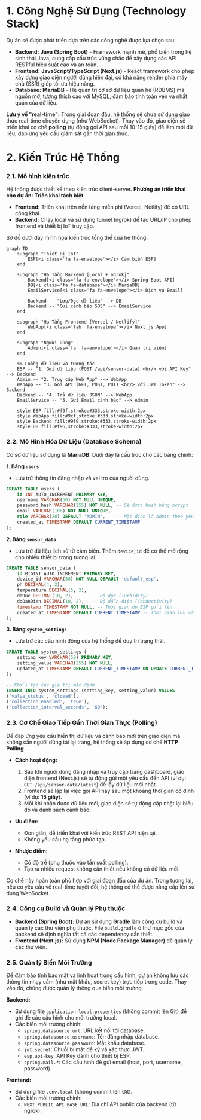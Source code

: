 # 1. Công Nghệ Sử Dụng (Technology Stack)

Dự án sẽ được phát triển dựa trên các công nghệ được lựa chọn sau:

-   **Backend:** **Java (Spring Boot)** - Framework mạnh mẽ, phổ biến trong hệ sinh thái Java, cung cấp cấu trúc vững chắc để xây dựng các API RESTful hiệu suất cao và an toàn.
-   **Frontend:** **JavaScript/TypeScript (Next.js)** - React framework cho phép xây dựng giao diện người dùng hiện đại, có khả năng render phía máy chủ (SSR) giúp tối ưu hiệu năng.
-   **Database:** **MariaDB** - Hệ quản trị cơ sở dữ liệu quan hệ (RDBMS) mã nguồn mở, tương thích cao với MySQL, đảm bảo tính toàn vẹn và nhất quán của dữ liệu.

**Lưu ý về "real-time":** Trong giai đoạn đầu, hệ thống sẽ chưa sử dụng giao thức real-time chuyên dụng (như WebSocket). Thay vào đó, giao diện sẽ triển khai cơ chế **polling** (tự động gọi API sau mỗi 10-15 giây) để làm mới dữ liệu, đáp ứng yêu cầu giám sát gần thời gian thực.

# 2. Kiến Trúc Hệ Thống

### 2.1. Mô hình kiến trúc

Hệ thống được thiết kế theo kiến trúc client-server.
**Phương án triển khai cho dự án:** **Triển khai tách biệt**

- **Frontend:** Triển khai trên nền tảng miễn phí (Vercel, Netlify) để có URL công khai.
- **Backend:** Chạy local và sử dụng tunnel (ngrok) để tạo URL/IP cho phép frontend và thiết bị IoT truy cập.

Sơ đồ dưới đây minh họa kiến trúc tổng thể của hệ thống:

```mermaid
graph TD
    subgraph "Thiết Bị IoT"
        ESP[<i class='fa fa-envelope'></i> Cảm biến ESP]
    end

    subgraph "Hạ Tầng Backend [Local + ngrok]"
        Backend[<i class='fa fa-envelope'></i> Spring Boot API]
        DB[<i class='fa fa-database'></i> MariaDB]
        EmailService[<i class='fa fa-envelope'></i> Dịch vụ Email]
        
        Backend -- "Lưu/Đọc dữ liệu" --> DB
        Backend -- "Gửi cảnh báo SOS" --> EmailService
    end

    subgraph "Hạ Tầng Frontend [Vercel / Netlify]"
        WebApp[<i class='fab  fa-envelope'></i> Next.js App]
    end

    subgraph "Người Dùng"
        Admin[<i class='fa  fa-envelope'></i> Quản trị viên]
    end

    %% Luồng dữ liệu và tương tác
    ESP -- "1. Gửi dữ liệu (POST /api/sensor-data) <br/> với API Key" --> Backend
    Admin -- "2. Truy cập Web App" --> WebApp
    WebApp -- "3. Gọi API (GET, POST, PUT) <br/> với JWT Token" --> Backend
    Backend -- "4. Trả dữ liệu JSON" --> WebApp
    EmailService -- "5. Gửi Email cảnh báo" --> Admin

    style ESP fill:#f9f,stroke:#333,stroke-width:2px
    style WebApp fill:#9cf,stroke:#333,stroke-width:2px
    style Backend fill:#9f9,stroke:#333,stroke-width:2px
    style DB fill:#f96,stroke:#333,stroke-width:2px
```

### 2.2. Mô Hình Hóa Dữ Liệu (Database Schema)

Cơ sở dữ liệu sử dụng là **MariaDB**. Dưới đây là cấu trúc cho các bảng chính:

**1. Bảng `users`**
-   Lưu trữ thông tin đăng nhập và vai trò của người dùng.

```sql
CREATE TABLE users (
    id INT AUTO_INCREMENT PRIMARY KEY,
    username VARCHAR(50) NOT NULL UNIQUE,
    password_hash VARCHAR(255) NOT NULL, -- Sẽ được hash bằng bcrypt
    email VARCHAR(100) NOT NULL UNIQUE,
    role VARCHAR(20) DEFAULT 'ADMIN',    -- Mặc định là Admin theo yêu cầu
    created_at TIMESTAMP DEFAULT CURRENT_TIMESTAMP
);
```

**2. Bảng `sensor_data`**
-   Lưu trữ dữ liệu lịch sử từ cảm biến. Thêm `device_id` để có thể mở rộng cho nhiều thiết bị trong tương lai.

```sql
CREATE TABLE sensor_data (
    id BIGINT AUTO_INCREMENT PRIMARY KEY,
    device_id VARCHAR(50) NOT NULL DEFAULT 'default_esp',
    ph DECIMAL(4, 2),
    temperature DECIMAL(5, 2),
    doDuc DECIMAL(10, 2),       -- Độ đục (Turbidity)
    doDanDien DECIMAL(10, 2),   -- Độ dẫn điện (Conductivity)
    timestamp TIMESTAMP NOT NULL, -- Thời gian do ESP gửi lên
    created_at TIMESTAMP DEFAULT CURRENT_TIMESTAMP -- Thời gian lưu vào DB
);
```

**3. Bảng `system_settings`**
-   Lưu trữ các cấu hình động của hệ thống để duy trì trạng thái.

```sql
CREATE TABLE system_settings (
    setting_key VARCHAR(50) PRIMARY KEY,
    setting_value VARCHAR(255) NOT NULL,
    updated_at TIMESTAMP DEFAULT CURRENT_TIMESTAMP ON UPDATE CURRENT_TIMESTAMP
);

-- Khởi tạo các giá trị mặc định
INSERT INTO system_settings (setting_key, setting_value) VALUES
('valve_status', 'closed'),
('collection_enabled', 'true'),
('collection_interval_seconds', '60');
```

### 2.3. Cơ Chế Giao Tiếp Gần Thời Gian Thực (Polling)

Để đáp ứng yêu cầu hiển thị dữ liệu và cảnh báo mới trên giao diện mà không cần người dùng tải lại trang, hệ thống sẽ áp dụng cơ chế **HTTP Polling**.

*   **Cách hoạt động:**
    1.  Sau khi người dùng đăng nhập và truy cập trang dashboard, giao diện frontend (Next.js) sẽ tự động gửi một yêu cầu đến API (ví dụ: `GET /api/sensor-data/latest`) để lấy dữ liệu mới nhất.
    2.  Frontend sẽ lặp lại việc gọi API này sau một khoảng thời gian cố định (ví dụ: **15 giây**).
    3.  Mỗi khi nhận được dữ liệu mới, giao diện sẽ tự động cập nhật lại biểu đồ và danh sách cảnh báo.

*   **Ưu điểm:**
    *   Đơn giản, dễ triển khai với kiến trúc REST API hiện tại.
    *   Không yêu cầu hạ tầng phức tạp.

*   **Nhược điểm:**
    *   Có độ trễ (phụ thuộc vào tần suất polling).
    *   Tạo ra nhiều request không cần thiết nếu không có dữ liệu mới.

Cơ chế này hoàn toàn phù hợp với giai đoạn đầu của dự án. Trong tương lai, nếu có yêu cầu về real-time tuyệt đối, hệ thống có thể được nâng cấp lên sử dụng WebSocket.
### 2.4. Công cụ Build và Quản lý Phụ thuộc

-   **Backend (Spring Boot):** Dự án sử dụng **Gradle** làm công cụ build và quản lý các thư viện phụ thuộc. File `build.gradle` ở thư mục gốc của backend sẽ định nghĩa tất cả các dependency cần thiết.
-   **Frontend (Next.js):** Sử dụng **NPM (Node Package Manager)** để quản lý các thư viện.

### 2.5. Quản lý Biến Môi Trường

Để đảm bảo tính bảo mật và linh hoạt trong cấu hình, dự án không lưu các thông tin nhạy cảm (như mật khẩu, secret key) trực tiếp trong code. Thay vào đó, chúng được quản lý thông qua biến môi trường.

**Backend:**
-   Sử dụng file `application-local.properties` (không commit lên Git) để ghi đè các cấu hình cho môi trường local.
-   Các biến môi trường chính:
    -   `spring.datasource.url`: URL kết nối tới database.
    -   `spring.datasource.username`: Tên đăng nhập database.
    -   `spring.datasource.password`: Mật khẩu database.
    -   `jwt.secret`: Chuỗi bí mật để ký và xác thực JWT.
    -   `esp.api-key`: API Key dành cho thiết bị ESP.
    -   `spring.mail.*`: Các cấu hình để gửi email (host, port, username, password).

**Frontend:**
-   Sử dụng file `.env.local` (không commit lên Git).
-   Các biến môi trường chính:
    -   `NEXT_PUBLIC_API_BASE_URL`: Địa chỉ API public của backend (từ ngrok).
